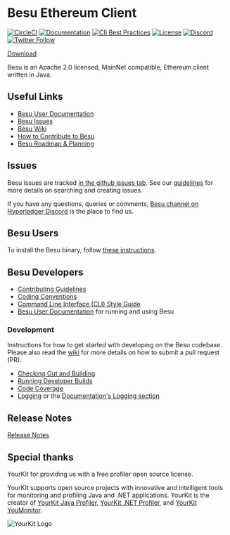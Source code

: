 # Besu Ethereum Client
 [![CircleCI](https://circleci.com/gh/hyperledger/besu/tree/main.svg?style=svg)](https://circleci.com/gh/hyperledger/besu/tree/main)
 [![Documentation](https://img.shields.io/github/actions/workflow/status/hyperledger/besu-docs/publish-main-docs.yml?branch=main&label=docs)](https://github.com/hyperledger/besu-docs/actions/workflows/publish-main-docs.yml)
 [![CII Best Practices](https://bestpractices.coreinfrastructure.org/projects/3174/badge)](https://bestpractices.coreinfrastructure.org/projects/3174)
 [![License](https://img.shields.io/badge/License-Apache%202.0-blue.svg)](https://github.com/hyperledger/besu/blob/main/LICENSE)
 [![Discord](https://img.shields.io/discord/905194001349627914?logo=Hyperledger&style=plastic)](https://discord.gg/hyperledger)
 [![Twitter Follow](https://img.shields.io/twitter/follow/HyperledgerBesu)](https://twitter.com/HyperledgerBesu)

[Download](https://github.com/hyperledger/besu/releases)

Besu is an Apache 2.0 licensed, MainNet compatible, Ethereum client written in Java.

## Useful Links

* [Besu User Documentation]
* [Besu Issues]
* [Besu Wiki](https://wiki.hyperledger.org/display/BESU/Hyperledger+Besu)
* [How to Contribute to Besu](https://wiki.hyperledger.org/display/BESU/How+to+Contribute)
* [Besu Roadmap & Planning](https://wiki.hyperledger.org/pages/viewpage.action?pageId=24781786)


## Issues 

Besu issues are tracked [in the github issues tab][Besu Issues].
See our [guidelines](https://wiki.hyperledger.org/display/BESU/Issues) for more details on searching and creating issues.

If you have any questions, queries or comments, [Besu channel on Hyperledger Discord] is the place to find us.


## Besu Users

To install the Besu binary, follow [these instructions](https://besu.hyperledger.org/public-networks/get-started/install/binary-distribution).    

## Besu Developers

* [Contributing Guidelines]
* [Coding Conventions](https://wiki.hyperledger.org/display/BESU/Coding+Conventions)
* [Command Line Interface (CLI) Style Guide](https://wiki.hyperledger.org/display/BESU/Besu+CLI+Style+Guide)
* [Besu User Documentation] for running and using Besu


### Development

Instructions for how to get started with developing on the Besu codebase. Please also read the
[wiki](https://wiki.hyperledger.org/display/BESU/Pull+Requests) for more details on how to submit a pull request (PR).  

* [Checking Out and Building](https://wiki.hyperledger.org/display/BESU/Building+from+source)
* [Running Developer Builds](https://wiki.hyperledger.org/display/BESU/Building+from+source#running-developer-builds)
* [Code Coverage](https://wiki.hyperledger.org/display/BESU/Code+coverage)
* [Logging](https://wiki.hyperledger.org/display/BESU/Logging) or the [Documentation's Logging section](https://besu.hyperledger.org/public-networks/how-to/monitor/logging)


## Release Notes

[Release Notes](CHANGELOG.md)

## Special thanks

YourKit for providing us with a free profiler open source license. 

YourKit supports open source projects with innovative and intelligent tools
for monitoring and profiling Java and .NET applications.
YourKit is the creator of <a href="https://www.yourkit.com/java/profiler/">YourKit Java Profiler</a>,
<a href="https://www.yourkit.com/.net/profiler/">YourKit .NET Profiler</a>,
and <a href="https://www.yourkit.com/youmonitor/">YourKit YouMonitor</a>.

![YourKit Logo](https://www.yourkit.com/images/yklogo.png)

[Besu Issues]: https://github.com/hyperledger/besu/issues
[Besu User Documentation]: https://besu.hyperledger.org
[Besu channel on Hyperledger Discord]: https://discord.gg/hyperledger
[Contributing Guidelines]: CONTRIBUTING.md
